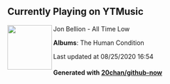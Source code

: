 ## Currently Playing on YTMusic

[<img align="left" width="100" src="https://lh3.googleusercontent.com/ayIjXBsv08m4ge-Ft-HxwSMEzJcZN_alKQM_9UGY9akvE1M16peWoKun3n9s25yIyMt2__uPYERb5v6DPQ">](https://music.youtube.com/channel/UC7LwDo1k9K68iCmGhlfgjYw)

Jon Bellion - All Time Low

**Albums**: The Human Condition

Last updated at 08/25/2020 16:54

#### Generated with [20chan/github-now](https://github.com/20chan/github-now)


<!--
**20chan/20chan** is a ✨ _special_ ✨ repository because its `README.md` (this file) appears on your GitHub profile.

Here are some ideas to get you started:

- 🔭 I’m currently working on ...
- 🌱 I’m currently learning ...
- 👯 I’m looking to collaborate on ...
- 🤔 I’m looking for help with ...
- 💬 Ask me about ...
- 📫 How to reach me: ...
- 😄 Pronouns: ...
- ⚡ Fun fact: ...
-->
